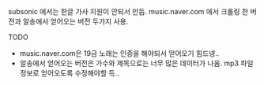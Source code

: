 subsonic 에서는 한글 가사 지원이 안되서 만듬.
music.naver.com 에서 크롤링 한 버전과 알송에서 얻어오는 버전 두가지 사용.

TODO
- music.naver.com은 19금 노래는 인증을 해야되서 얻어오기 힘드넹..
- 알송에서 얻어오는 버전은 가수와 제목으로는 너무 많은 데이터가 나옴. mp3 파일 정보로 얻어오도록 수정해야할 득..
